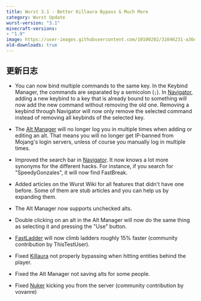 ```yaml
---
title: Wurst 3.1 - Better Killaura Bypass & Much More
category: Wurst Update
wurst-version: "3.1"
minecraft-versions:
- "1.9"
image: https://user-images.githubusercontent.com/10100202/31046231-a36e09f6-a5f5-11e7-95b9-56a78ceb64c3.jpg
old-downloads: true
---
```

## 更新日志

- You can now bind multiple commands to the same key. In the Keybind Manager, the commands are separated by a semicolon (`;`). In [Navigator](https://wurst.wiki/navigator), adding a new keybind to a key that is already bound to something will now add the new command without removing the old one. Removing a keybind through Navigator will now only remove the selected command instead of removing all keybinds of the selected key.

- The [Alt Manager](/wiki/Special_Features/Alt_Manager) will no longer log you in multiple times when adding or editing an alt. That means you will no longer get IP-banned from Mojang's login servers, unless of course you manually log in multiple times.

- Improved the search bar in [Navigator](https://wurst.wiki/navigator). It now knows a lot more synonyms for the different hacks. For instance, if you search for "SpeedyGonzales", it will now find FastBreak.

- Added articles on the Wurst Wiki for all features that didn't have one before. Some of them are stub articles and you can help us by expanding them.

- The Alt Manager now supports unchecked alts.

- Double clicking on an alt in the Alt Manager will now do the same thing as selecting it and pressing the "Use" button.

- [FastLadder](https://wurst.wiki/fastladder) will now climb ladders roughly 15% faster (community contribution by ThisTestUser).

- Fixed [Killaura](https://wurst.wiki/killaura) not properly bypassing when hitting entities behind the player.

- Fixed the Alt Manager not saving alts for some people.

- Fixed [Nuker](https://wurst.wiki/nuker) kicking you from the server (community contribution by vovanre)
